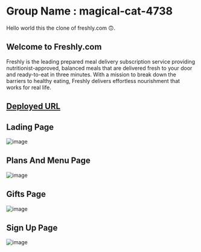 # Group Name : magical-cat-4738
Hello world this the clone of freshly.com 🙃.

## Welcome to Freshly.com 

Freshly is the leading prepared meal delivery subscription service providing nutritionist-approved, balanced meals that are delivered fresh to your door and ready-to-eat in three minutes. With a mission to break down the barriers to healthy eating, Freshly delivers effortless nourishment that works for real life.

## [Deployed URL](https://lucky-longma-b5b6e1.netlify.app/)

## Lading Page 

![image](https://user-images.githubusercontent.com/103938174/194705621-5672200d-fc57-4fd1-9e81-5296e245f4bc.png)


## Plans And Menu Page

![image](https://user-images.githubusercontent.com/103938174/194705661-60d1b0ac-8b4a-4f59-8e9d-1d160da65ce0.png)


## Gifts Page

![image](https://user-images.githubusercontent.com/103938174/194705690-c080d48d-a068-498e-b779-b2d37fd9b10c.png)


## Sign Up Page

![image](https://user-images.githubusercontent.com/103938174/194705729-26f528f5-ff81-4329-b627-140efe7cbe12.png)

